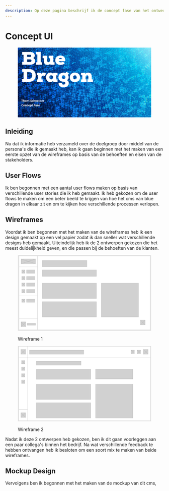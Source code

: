 ```yaml
---
description: Op deze pagina beschrijf ik de concept fase van het ontwerpen van de UI.
---
```


# Concept UI

<figure><img src="../.gitbook/assets/vakconceptfase.png" alt=""><figcaption></figcaption></figure>

## Inleiding

Nu dat ik informatie heb verzameld over de doelgroep door middel van de persona's die ik gemaakt heb, kan ik gaan beginnen met het maken van een eerste opzet van de wireframes op basis van de behoeften en eisen van de stakeholders.&#x20;

## User Flows

Ik ben begonnen met een aantal user flows maken op basis van verschillende user stories die ik heb gemaakt. Ik heb gekozen om de user flows te maken om een beter beeld te krijgen van hoe het cms van blue dragon in elkaar zit en om te kijken hoe verschillende processen verlopen.&#x20;



## Wireframes

Voordat ik ben begonnen met het maken van de wireframes heb ik een design gemaakt op een vel papier zodat ik dan sneller wat verschillende designs heb gemaakt. Uiteindelijk heb ik de 2 ontwerpen gekozen die het meest duidelijkheid geven, en die passen bij de behoeften van de klanten.

<div>

<figure><img src="../.gitbook/assets/wireframe1.png" alt=""><figcaption><p>Wireframe 1</p></figcaption></figure>

 

<figure><img src="../.gitbook/assets/wireframe2.png" alt=""><figcaption><p>Wireframe 2</p></figcaption></figure>

</div>

Nadat ik deze 2 ontwerpen heb gekozen, ben ik dit gaan voorleggen aan een paar collega's binnen het bedrijf. Na wat verschillende feedback te hebben ontvangen heb ik besloten om een soort mix te maken van beide wireframes.

## Mockup Design

Vervolgens ben ik begonnen met het maken van de mockup van dit cms,&#x20;
